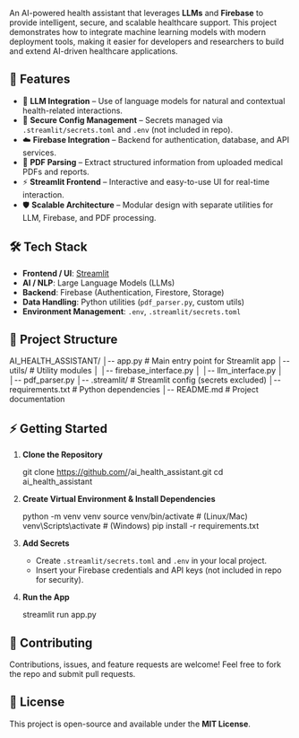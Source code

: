 An AI-powered health assistant that leverages **LLMs** and **Firebase** to provide intelligent, secure, and scalable healthcare support. This project demonstrates how to integrate machine learning models with modern deployment tools, making it easier for developers and researchers to build and extend AI-driven healthcare applications.


## 🚀 Features

* 🤖 **LLM Integration** – Use of language models for natural and contextual health-related interactions.
* 🔐 **Secure Config Management** – Secrets managed via `.streamlit/secrets.toml` and `.env` (not included in repo).
* ☁️ **Firebase Integration** – Backend for authentication, database, and API services.
* 📄 **PDF Parsing** – Extract structured information from uploaded medical PDFs and reports.
* ⚡ **Streamlit Frontend** – Interactive and easy-to-use UI for real-time interaction.
* 🛡️ **Scalable Architecture** – Modular design with separate utilities for LLM, Firebase, and PDF processing.


## 🛠 Tech Stack

* **Frontend / UI**: [Streamlit](https://streamlit.io/)
* **AI / NLP**: Large Language Models (LLMs)
* **Backend**: Firebase (Authentication, Firestore, Storage)
* **Data Handling**: Python utilities (`pdf_parser.py`, custom utils)
* **Environment Management**: `.env`, `.streamlit/secrets.toml`


## 📂 Project Structure

AI_HEALTH_ASSISTANT/
│-- app.py                  # Main entry point for Streamlit app
│-- utils/                  # Utility modules
│   │-- firebase_interface.py
│   │-- llm_interface.py
│   │-- pdf_parser.py
│-- .streamlit/             # Streamlit config (secrets excluded)
│-- requirements.txt        # Python dependencies
│-- README.md               # Project documentation



## ⚡ Getting Started

1. **Clone the Repository**

   git clone https://github.com/<your-username>/ai_health_assistant.git
   cd ai_health_assistant

2. **Create Virtual Environment & Install Dependencies**

   python -m venv venv
   source venv/bin/activate   # (Linux/Mac)
   venv\Scripts\activate      # (Windows)
   pip install -r requirements.txt

3. **Add Secrets**

   * Create `.streamlit/secrets.toml` and `.env` in your local project.
   * Insert your Firebase credentials and API keys (not included in repo for security).

4. **Run the App**

   streamlit run app.py

## 🤝 Contributing

Contributions, issues, and feature requests are welcome!
Feel free to fork the repo and submit pull requests.


## 📜 License

This project is open-source and available under the **MIT License**.

